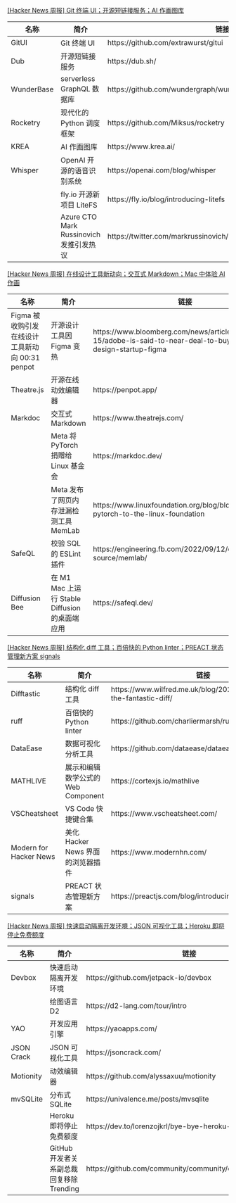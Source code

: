[[Hacker News 周报] Git 终端 UI；开源短链接服务；AI
作画图库](https://www.bilibili.com/video/BV1Je4y1r7B4)
<table>
  <theader>
    <th>名称</th>
    <th>简介</th>
    <th>链接</th>
  </theader>
  <tbody>
    <tr>
      <td>GitUI</td>
      <td>Git 终端 UI</td>
      <td>https://github.com/extrawurst/gitui</td>
    </tr><tr>
      <td>Dub</td>
      <td>开源短链接服务</td>
      <td>https://dub.sh/</td>
    </tr><tr>
      <td>WunderBase</td>
      <td>serverless GraphQL 数据库</td>
      <td>https://github.com/wundergraph/wunderbase</td>
    </tr><tr>
      <td>Rocketry</td>
      <td>现代化的 Python 调度框架</td>
      <td>https://github.com/Miksus/rocketry</td>
    </tr><tr>
      <td>KREA</td>
      <td>AI 作画图库</td>
      <td>https://www.krea.ai/</td>
    </tr><tr>
      <td>Whisper</td>
      <td>OpenAI 开源的语音识别系统</td>
      <td>https://openai.com/blog/whisper</td>
    </tr><tr>
      <td></td>
      <td>fly.io 开源新项目 LiteFS</td>
      <td>https://fly.io/blog/introducing-litefs</td>
    </tr><tr>
      <td></td>
      <td>Azure CTO Mark Russinovich 发推引发热议</td>
      <td>https://twitter.com/markrussinovich/status/1571995117233504257</td>
    </tr>
  </tbody>
</table>

[[Hacker News 周报] 在线设计工具新动向；交互式 Markdown；Mac 中体验 AI
作画](https://www.bilibili.com/video/BV1QP411H7rM)
<table>
  <theader>
    <th>名称</th>
    <th>简介</th>
    <th>链接</th>
  </theader>
  <tbody>
    <tr>
      <td>Figma 被收购引发在线设计工具新动向 00:31 penpot</td>
      <td>开源设计工具因 Figma 变热</td>
      <td>https://www.bloomberg.com/news/articles/2022-09-15/adobe-is-said-to-near-deal-to-buy-online-design-startup-figma</td>
    </tr><tr>
      <td>Theatre.js</td>
      <td>开源在线动效编辑器</td>
      <td>https://penpot.app/</td>
    </tr><tr>
      <td>Markdoc</td>
      <td>交互式 Markdown</td>
      <td>https://www.theatrejs.com/</td>
    </tr><tr>
      <td></td>
      <td>Meta 将 PyTorch 捐赠给 Linux 基金会</td>
      <td>https://markdoc.dev/</td>
    </tr><tr>
      <td></td>
      <td>Meta 发布了网页内存泄漏检测工具 MemLab</td>
      <td>https://www.linuxfoundation.org/blog/blog/welcoming-pytorch-to-the-linux-foundation</td>
    </tr><tr>
      <td>SafeQL</td>
      <td>校验 SQL 的 ESLint 插件</td>
      <td>https://engineering.fb.com/2022/09/12/open-source/memlab/</td>
    </tr><tr>
      <td>Diffusion Bee</td>
      <td>在 M1 Mac 上运行 Stable Diffusion 的桌面端应用</td>
      <td>https://safeql.dev/</td>
    </tr>
  </tbody>
</table>

[[Hacker News 周报] 结构化 diff 工具；百倍快的 Python linter；PREACT 状态管理新方案
signals](https://www.bilibili.com/video/BV1Pe4y187LV)
<table>
  <theader>
    <th>名称</th>
    <th>简介</th>
    <th>链接</th>
  </theader>
  <tbody>
    <tr>
      <td>Difftastic</td>
      <td>结构化 diff 工具</td>
      <td>https://www.wilfred.me.uk/blog/2022/09/06/difftastic-the-fantastic-diff/</td>
    </tr><tr>
      <td>ruff</td>
      <td>百倍快的 Python linter</td>
      <td>https://github.com/charliermarsh/ruff</td>
    </tr><tr>
      <td>DataEase</td>
      <td>数据可视化分析工具</td>
      <td>https://github.com/dataease/dataease</td>
    </tr><tr>
      <td>MATHLIVE</td>
      <td>展示和编辑数学公式的 Web Component</td>
      <td>https://cortexjs.io/mathlive</td>
    </tr><tr>
      <td>VSCheatsheet</td>
      <td>VS Code 快捷键合集</td>
      <td>https://www.vscheatsheet.com/</td>
    </tr><tr>
      <td>Modern for Hacker News</td>
      <td>美化 Hacker News 界面的浏览器插件</td>
      <td>https://www.modernhn.com/</td>
    </tr><tr>
      <td>signals</td>
      <td>PREACT 状态管理新方案</td>
      <td>https://preactjs.com/blog/introducing-signals/</td>
    </tr>
  </tbody>
</table>

[[Hacker News 周报] 快速启动隔离开发环境；JSON 可视化工具；Heroku
即将停止免费额度](https://www.bilibili.com/video/BV19e411g7qe)
<table>
  <theader>
    <th>名称</th>
    <th>简介</th>
    <th>链接</th>
  </theader>
  <tbody>
    <tr>
      <td>Devbox</td>
      <td>快速启动隔离开发环境</td>
      <td>https://github.com/jetpack-io/devbox</td>
    </tr><tr>
      <td></td>
      <td>绘图语言 D2</td>
      <td>https://d2-lang.com/tour/intro</td>
    </tr><tr>
      <td>YAO</td>
      <td>开发应用引擎</td>
      <td>https://yaoapps.com/</td>
    </tr><tr>
      <td>JSON Crack</td>
      <td>JSON 可视化工具</td>
      <td>https://jsoncrack.com/</td>
    </tr><tr>
      <td>Motionity</td>
      <td>动效编辑器</td>
      <td>https://github.com/alyssaxuu/motionity</td>
    </tr><tr>
      <td>mvSQLite</td>
      <td>分布式 SQLite</td>
      <td>https://univalence.me/posts/mvsqlite</td>
    </tr><tr>
      <td></td>
      <td>Heroku 即将停止免费额度</td>
      <td>https://dev.to/lorenzojkrl/bye-bye-heroku-2npi</td>
    </tr><tr>
      <td></td>
      <td>GitHub 开发者关系副总裁回复移除 Trending</td>
      <td>https://github.com/community/community/discussions/31644</td>
    </tr>
  </tbody>
</table>